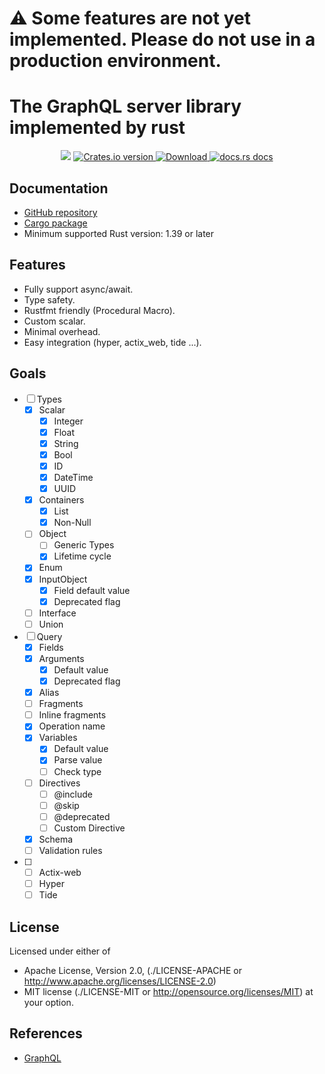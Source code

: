 # ⚠️ Some features are not yet implemented. Please do not use in a production environment.

# The GraphQL server library implemented by rust 

<div align="center">
  <!-- CI -->
  <img src="https://github.com/sunli829/potatonet/workflows/CI/badge.svg" />
  <!-- Crates version -->
  <a href="https://crates.io/crates/async-graphql">
    <img src="https://img.shields.io/crates/v/async-graphql.svg?style=flat-square"
    alt="Crates.io version" />
  </a>
  <!-- Downloads -->
  <a href="https://crates.io/crates/async-graphql">
    <img src="https://img.shields.io/crates/d/async-graphql.svg?style=flat-square"
      alt="Download" />
  </a>
  <!-- docs.rs docs -->
  <a href="https://docs.rs/async-graphql">
    <img src="https://img.shields.io/badge/docs-latest-blue.svg?style=flat-square"
      alt="docs.rs docs" />
  </a>
</div>

## Documentation

* [GitHub repository](https://github.com/sunli829/async-graphql)
* [Cargo package](https://crates.io/crates/async-graphql)
* Minimum supported Rust version: 1.39 or later

## Features

* Fully support async/await.
* Type safety.
* Rustfmt friendly (Procedural Macro).
* Custom scalar.
* Minimal overhead.
* Easy integration (hyper, actix_web, tide ...).

## Goals

- [ ] Types
    - [X] Scalar
        - [X] Integer
        - [X] Float
        - [X] String
        - [X] Bool
        - [X] ID
        - [X] DateTime
        - [X] UUID
    - [X] Containers 
        - [X] List
        - [X] Non-Null
    - [ ] Object
        - [ ] Generic Types
        - [X] Lifetime cycle   
    - [X] Enum
    - [X] InputObject
        - [X] Field default value
        - [X] Deprecated flag
    - [ ] Interface
    - [ ] Union
- [ ] Query
    - [X] Fields
    - [X] Arguments
        - [X] Default value
        - [X] Deprecated flag
    - [X] Alias
    - [ ] Fragments
    - [ ] Inline fragments
    - [X] Operation name
    - [X] Variables
        - [X] Default value
        - [X] Parse value
        - [ ] Check type
    - [ ] Directives
        - [ ] @include
        - [ ] @skip
        - [ ] @deprecated
        - [ ] Custom Directive
    - [X] Schema
    - [ ] Validation rules
- [ ] 
    - [ ] Actix-web
    - [ ] Hyper
    - [ ] Tide

## License

Licensed under either of

* Apache License, Version 2.0,
  (./LICENSE-APACHE or http://www.apache.org/licenses/LICENSE-2.0)
* MIT license (./LICENSE-MIT or http://opensource.org/licenses/MIT)
  at your option.

## References

* [GraphQL](https://graphql.org)
